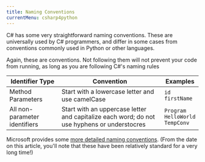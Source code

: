 ```yaml
---
title: Naming Conventions
currentMenu: csharp4python
---
```


C# has some very straightforward naming conventions. These are universally used by C# programmers, and differ in some cases from conventions commonly used in Python or other languages.

Again, these are conventions. Not following them will not prevent your code from running, as long as you are following C#'s naming rules

Identifier Type | Convention | Examples
|---------------|------------|----------|
Method Parameters | Start with a lowercase letter and use camelCase | `id` <br> `firstName`
All non-parameter identifiers | Start with an uppercase letter and capitalize each word; do not use hyphens or understocres | `Program` <br> `HelloWorld` <br> `TempConv`

Microsoft provides some [more detailed naming conventions](https://msdn.microsoft.com/en-us/library/ms229002.aspx). (From the date on this article, you'll note that these have been relatively standard for a very long time!)
